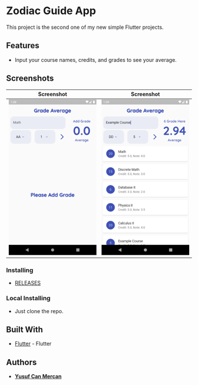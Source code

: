 # Zodiac Guide App
This project is the second one of my new simple Flutter projects.

## Features
- Input your course names, credits, and grades to see your average.

## Screenshots
Screenshot                 | Screenshot                
:-------------------------:|:-------------------------:
![ss1](assets/screenshots/ss1.png) | ![ss2](assets/screenshots/ss2.png)

### Installing
* [RELEASES](https://github.com/cusufcan/grade_average_app/releases/tag/flutter)

### Local Installing
* Just clone the repo.

## Built With
* [Flutter](https://flutter.dev/) - Flutter

## Authors
* [**Yusuf Can Mercan**](https://github.com/cusufcan)
